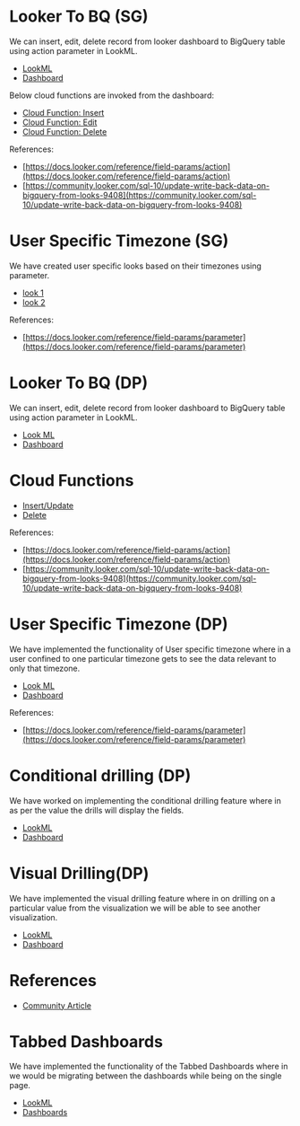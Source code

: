 # Looker To BQ (SG)

We can insert, edit, delete record from looker dashboard to BigQuery table using action parameter in LookML.
- [LookML](https://mediaagility.cloud.looker.com/projects/channel_analytics/files/looker_to_bq_sg/t_customer.view.lkml)
- [Dashboard](https://mediaagility.cloud.looker.com/dashboards/355)

Below cloud functions are invoked from the dashboard:
- [Cloud Function: Insert](https://console.cloud.google.com/functions/details/us-central1/l_to_bq_insert?env=gen1&project=mlconsole-poc)
- [Cloud Function: Edit](https://console.cloud.google.com/functions/details/us-central1/l_to_bq_edit?env=gen1&project=mlconsole-poc)
- [Cloud Function: Delete](https://console.cloud.google.com/functions/details/us-central1/l_to_bq_delete?env=gen1&project=mlconsole-poc)

References:
- [https://docs.looker.com/reference/field-params/action](https://docs.looker.com/reference/field-params/action)
- [https://community.looker.com/sql-10/update-write-back-data-on-bigquery-from-looks-9408](https://community.looker.com/sql-10/update-write-back-data-on-bigquery-from-looks-9408)

# User Specific Timezone (SG)

We have created user specific looks based on their timezones using parameter.
- [look 1](https://mediaagility.cloud.looker.com/looks/384)
- [look 2](https://mediaagility.cloud.looker.com/looks/385)

References:
- [https://docs.looker.com/reference/field-params/parameter](https://docs.looker.com/reference/field-params/parameter)

# Looker To BQ (DP)

We can insert, edit, delete record from looker dashboard to BigQuery table using action parameter in LookML.
- [Look ML](https://mediaagility.looker.com/projects/channel_analytics/files/dp_looker_actions/employee.view.lkml)
- [Dashboard](https://mediaagility.looker.com/dashboards/427)

# Cloud Functions
- [Insert/Update](https://console.cloud.google.com/functions/edit/us-central1/function-2?env=gen1&project=mlconsole-poc)
- [Delete](https://console.cloud.google.com/functions/edit/us-central1/Deletion?env=gen1&project=mlconsole-poc)

References:
- [https://docs.looker.com/reference/field-params/action](https://docs.looker.com/reference/field-params/action)
- [https://community.looker.com/sql-10/update-write-back-data-on-bigquery-from-looks-9408](https://community.looker.com/sql-10/update-write-back-data-on-bigquery-from-looks-9408)

# User Specific Timezone (DP)

We have implemented the functionality of User specific timezone where in a
user confined to one particular timezone gets to see the data relevant to only that timezone.

- [Look ML](https://mediaagility.looker.com/projects/channel_analytics/files/dp_user_specific_timezone/poc_tz.view.lkml)
- [Dashboard](https://mediaagility.looker.com/dashboards/423?Timezone=America%2FNew%5E_York&Date+Filter=2022-06-07&Check+%28Yes+%2F+No%29=Yes)

References:
- [https://docs.looker.com/reference/field-params/parameter](https://docs.looker.com/reference/field-params/parameter)

# Conditional drilling (DP)

We have worked on implementing the conditional drilling feature where in
as per the value the drills will display the fields.

- [LookML](https://mediaagility.looker.com/projects/channel_analytics/files/dp_Conditional_Drill/mobile_tablet.view.lkml)
- [Dashboard](https://mediaagility.looker.com/dashboards/426)

# Visual Drilling(DP)

We have implemented the visual drilling feature where in on drilling on a particular
value from the visualization we will be able to see another visualization.

- [LookML](https://mediaagility.looker.com/projects/channel_analytics/files/views/media_performance.view.lkml?line=23)
- [Dashboard](https://mediaagility.looker.com/dashboards/424)

# References
- [Community Article](https://community.looker.com/explores-36/how-to-get-visualization-configurations-for-custom-drilling-20761)

# Tabbed Dashboards

We have implemented the functionality of the Tabbed Dashboards where in we would be migrating
between the dashboards while being on the single page.

- [LookML](https://mediaagility.looker.com/projects/channel_analytics/files/dp_Conditional_Drill/mobile_tablet.view.lkml)
- [Dashboards](https://mediaagility.looker.com/dashboards/426)

